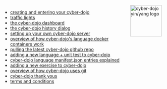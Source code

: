 
<div style="float:right;">
<img src="https://raw.githubusercontent.com/JonJagger/cyberdojo/master/public/images/home_page_logo.png" alt="cyber-dojo yin/yang logo" width="100px" height="100px"/>
</div>

  * [creating and entering your cyber-dojo](http://blog.cyber-dojo.org/2014/10/creating-and-entering-your-cyber-dojo.html)
  * [traffic lights](http://blog.cyber-dojo.org/2014/10/cyber-dojo-traffic-lights.html)
  * [the cyber-dojo dashboard](http://blog.cyber-dojo.org/2014/10/the-cyber-dojo-dashboard.html)
  * [the cyber-dojo history dialog](http://blog.cyber-dojo.org/2014/10/the-cyber-dojo-history-dialog.html)
  * [setting up your own cyber-dojo server](http://blog.cyber-dojo.org/2014/09/setting-up-your-own-cyber-dojo-server.html)
  * [overview of how cyber-dojo's language docker containers work](http://blog.cyber-dojo.org/2014/09/overview-of-how-cyber-dojos-language-docker-containers-work.html)
  * [pulling the latest cyber-dojo github repo](http://blog.cyber-dojo.org/2014/09/pulling-latest-cyber-dojo-github-repo.html)
  * [adding a new language + unit test to cyber-dojo](http://blog.cyber-dojo.org/2014/09/adding-new-language-and-unit-test-to-cyber-dojo.html)
  * [cyber-dojo language manifest.json entries explained](http://blog.cyber-dojo.org/2014/09/cyber-dojo-languages-manifest-json-entries-explained.html)
  * [adding a new exercise to cyber-dojo](http://blog.cyber-dojo.org/2014/10/adding-new-exercise.html)
  * [overview of how cyber-dojo uses git](http://blog.cyber-dojo.org/2014/09/overview-of-how-cyber-dojo-uses-git.html)
  * [cyber-dojo thank yous](http://blog.cyber-dojo.org/2014/09/cyber-dojo-thank-yous.html)
  * [terms and conditions](http://blog.cyber-dojo.org/2014/09/terms-conditions-warranty-cost.html)
